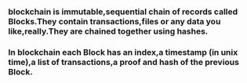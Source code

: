 ### blockchain is immutable,sequential chain of records called Blocks.They contain transactions,files or any data you like,really.They are chained together using hashes.

### In blockchain each Block has an index,a timestamp (in unix time),a list of transactions,a proof and hash of the previous Block.